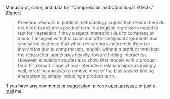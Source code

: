 Manuscript, code, and data for "Compression and Conditional Effects." [[Paper](http://www.carlislerainey.com/files/compress.pdf)]

> Previous research in political methodology argues that researchers do not need to include a product term in a logistic regression model to test for interaction if they suspect interaction due to compression alone. I disagree with this claim and offer analytical arguments and simulation evidence that when researchers incorrectly theorize interaction due to compression, models without a product term bias the researcher, sometimes heavily, toward finding interaction. However, simulation studies also show that models with a product term fit a broad range of non-interactive relationships surprisingly well, enabling analysts to remove most of the bias toward finding interaction by simply including a product term.

If you have any comments or suggestion, please [open an issue](https://github.com/carlislerainey/compress/issues) or just [e-mail](mailto:carlislerainey@gmail.com) me.